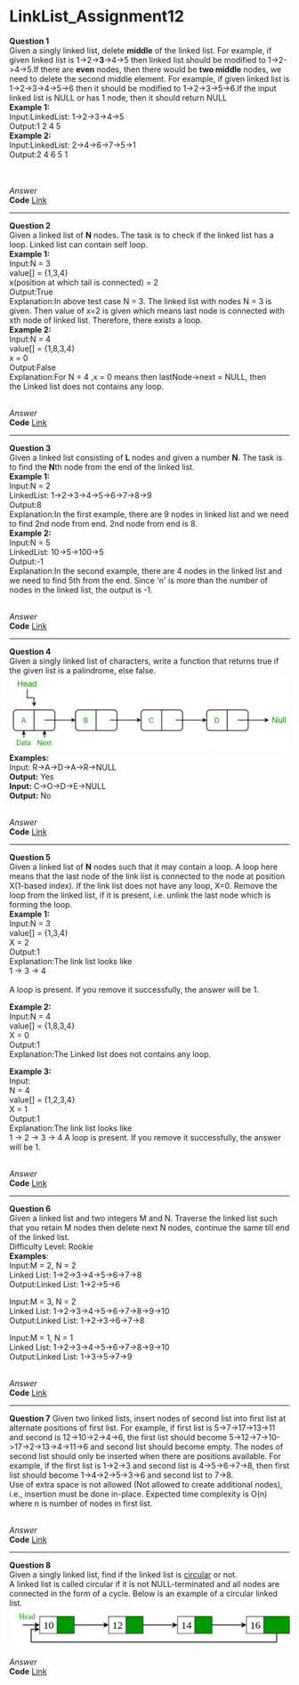 # LinkList_Assignment12
**Question 1**<br>
Given a singly linked list, delete **middle** of the linked list. For example, if given linked list is 1->2->**3**->4->5 then linked list should be modified to 1->2->4->5.If there are **even** nodes, then there would be **two middle** nodes, we need to delete the second middle element. For example, if given linked list is 1->2->3->4->5->6 then it should be modified to 1->2->3->5->6.If the input linked list is NULL or has 1 node, then it should return NULL<br>
**Example 1:**<br>
Input:LinkedList: 1->2->3->4->5<br>
Output:1 2 4 5<br>
**Example 2:**<br>
Input:LinkedList: 2->4->6->7->5->1<br>
Output:2 4 6 5 1<br><br><br>

*Answer*<br>
**Code** [Link](https://github.com/Srijana1425/LinkList_Assignment12/blob/main/ans1.js)<br>
***********************************************************************************************
**Question 2**<br>
Given a linked list of **N** nodes. The task is to check if the linked list has a loop. Linked list can contain self loop.<br>
**Example 1:**<br>
Input:N = 3<br>
value[] = {1,3,4}<br>
x(position at which tail is connected) = 2<br>
Output:True<br>
Explanation:In above test case N = 3.
The linked list with nodes N = 3 is
given. Then value of x=2 is given which
means last node is connected with xth
node of linked list. Therefore, there
exists a loop.<br>
**Example 2:**<br>
Input:N = 4<br>
value[] = {1,8,3,4}<br>
x = 0<br>
Output:False<br>
Explanation:For N = 4 ,x = 0 means
then lastNode->next = NULL, then
the Linked list does not contains
any loop.<br><br>

*Answer*<br>
**Code** [Link](https://github.com/Srijana1425/LinkList_Assignment12/blob/main/ans2.js)<br>
***********************************************************************************************
**Question 3**<br>
Given a linked list consisting of **L** nodes and given a number **N**. The task is to find the **N**th node from the end of the linked list.<br>
**Example 1:**<br>
Input:N = 2<br>
LinkedList: 1->2->3->4->5->6->7->8->9<br>
Output:8<br>
Explanation:In the first example, there
are 9 nodes in linked list and we need
to find 2nd node from end. 2nd node
from end is 8.<br>
**Example 2:**<br>
Input:N = 5<br>
LinkedList: 10->5->100->5<br>
Output:-1<br>
Explanation:In the second example, there
are 4 nodes in the linked list and we
need to find 5th from the end. Since 'n'
is more than the number of nodes in the
linked list, the output is -1.<br><br>

*Answer*<br>
**Code** [Link](https://github.com/Srijana1425/LinkList_Assignment12/blob/main/ans3.js)<br>
***********************************************************************************************
**Question 4**<br>
Given a singly linked list of characters, write a function that returns true if the given list is a palindrome, else false.<br>
![q4](https://github.com/Srijana1425/LinkList_Assignment12/blob/main/img/q4.png)<br>
**Examples:**<br>
Input: R->A->D->A->R->NULL<br>
**Output:** Yes<br>
**Input:** C->O->D->E->NULL<br>
**Output:** No<br><br>

*Answer*<br>
**Code** [Link](https://github.com/Srijana1425/LinkList_Assignment12/blob/main/ans4.js)<br>
***********************************************************************************************
**Question 5**<br>
Given a linked list of **N** nodes such that it may contain a loop.
A loop here means that the last node of the link list is connected to the node at position X(1-based index). If the link list does not have any loop, X=0.
Remove the loop from the linked list, if it is present, i.e. unlink the last node which is forming the loop.<br>
**Example 1:**<br>
Input:N = 3<br>
value[] = {1,3,4}<br>
X = 2<br>
Output:1<br>
Explanation:The link list looks like<br>
1 -> 3 -> 4<br>     
A loop is present. If you remove it
successfully, the answer will be 1.<br>

**Example 2:**<br>
Input:N = 4<br>
value[] = {1,8,3,4}<br>
X = 0<br>
Output:1<br>
Explanation:The Linked list does not
contains any loop.<br>

**Example 3:**<br>
Input:<br>
N = 4<br>
value[] = {1,2,3,4}<br>
X = 1<br>
Output:1<br>
Explanation:The link list looks like<br>
1 -> 2 -> 3 -> 4
A loop is present.
If you remove it successfully,
the answer will be 1.<br><br>

*Answer*<br>
**Code** [Link](https://github.com/Srijana1425/LinkList_Assignment12/blob/main/ans5.js)<br>
***********************************************************************************************
**Question 6**<br>
Given a linked list and two integers M and N. Traverse the linked list such that you retain M nodes then delete next N nodes, continue the same till end of the linked list.<br>
Difficulty Level: Rookie<br>
**Examples**:<br>
Input:M = 2, N = 2<br>
Linked List: 1->2->3->4->5->6->7->8<br>
Output:Linked List: 1->2->5->6<br>

Input:M = 3, N = 2<br>
Linked List: 1->2->3->4->5->6->7->8->9->10<br>
Output:Linked List: 1->2->3->6->7->8<br>

Input:M = 1, N = 1<br>
Linked List: 1->2->3->4->5->6->7->8->9->10<br>
Output:Linked List: 1->3->5->7->9<br><br>

*Answer*<br>
**Code** [Link](https://github.com/Srijana1425/LinkList_Assignment12/blob/main/ans6.js)<br>
***********************************************************************************************
**Question 7**
Given two linked lists, insert nodes of second list into first list at alternate positions of first list.
For example, if first list is 5->7->17->13->11 and second is 12->10->2->4->6, the first list should become 5->12->7->10->17->2->13->4->11->6 and second list should become empty. The nodes of second list should only be inserted when there are positions available. For example, if the first list is 1->2->3 and second list is 4->5->6->7->8, then first list should become 1->4->2->5->3->6 and second list to 7->8.<br>
Use of extra space is not allowed (Not allowed to create additional nodes), i.e., insertion must be done in-place. Expected time complexity is O(n) where n is number of nodes in first list.<br><br>

*Answer*<br>
**Code** [Link](https://github.com/Srijana1425/LinkList_Assignment12/blob/main/ans7.js)<br>
***********************************************************************************************
**Question 8**<br>
Given a singly linked list, find if the linked list is [circular](https://www.geeksforgeeks.org/circular-linked-list/amp/) or not.<br>
A linked list is called circular if it is not NULL-terminated and all nodes are connected in the form of a cycle. Below is an example of a circular linked list.<br>
![q5](https://github.com/Srijana1425/LinkList_Assignment12/blob/main/img/q8.png)<br><br>
*Answer*<br>
**Code** [Link](https://github.com/Srijana1425/LinkList_Assignment12/blob/main/ans8.js)<br>
